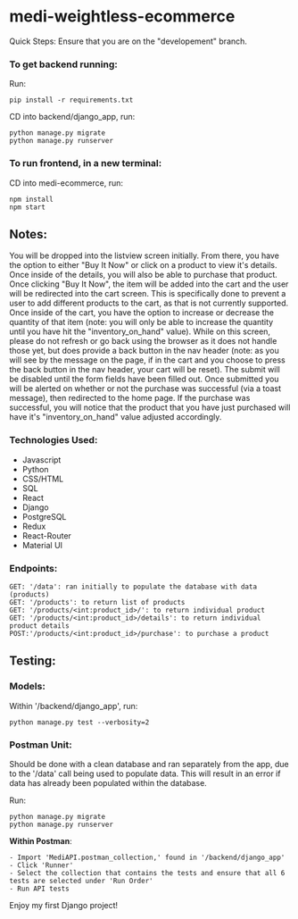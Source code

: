 # medi-weightless-ecommerce
Quick Steps: Ensure that you are on the "developement" branch.

### To get backend running:
Run:
```
pip install -r requirements.txt
```
CD into backend/django_app, run:
```
python manage.py migrate
python manage.py runserver
```

### To run frontend, in a new terminal:
CD into medi-ecommerce, run:
```
npm install
npm start
```

## Notes:
You will be dropped into the listview screen initially. From there, you have the option to either "Buy It Now" or click on a product to view it's details. Once inside of the details, you will also be able to purchase that product. Once clicking "Buy It Now", the item will be added into the cart and the user will be redirected into the cart screen. This is specifically done to prevent a user to add different products to the cart, as that is not currently supported. Once inside of the cart, you have the option to increase or decrease the quantity of that item (note: you will only be able to increase the quantity until you have hit the "inventory_on_hand" value). While on this screen, please do not refresh or go back using the browser as it does not handle those yet, but does provide a back button in the nav header (note: as you will see by the message on the page, if in the cart and you choose to press the back button in the nav header, your cart will be reset). The submit will be disabled until the form fields have been filled out. Once submitted you will be alerted on whether or not the purchase was successful (via a toast message), then redirected to the home page. If the purchase was successful, you will notice that the product that you have just purchased will have it's "inventory_on_hand" value adjusted accordingly.

### Technologies Used:
- Javascript
- Python
- CSS/HTML
- SQL
- React
- Django
- PostgreSQL
- Redux
- React-Router
- Material UI

### Endpoints:
```
GET: '/data': ran initially to populate the database with data (products)
GET: '/products': to return list of products
GET: '/products/<int:product_id>/': to return individual product 
GET: '/products/<int:product_id>/details': to return individual product details
POST:'/products/<int:product_id>/purchase': to purchase a product 
```

## Testing:

### Models:
Within '/backend/django_app', run:
```
python manage.py test --verbosity=2
```

### Postman Unit: 
Should be done with a clean database and ran separately from the app, due to the '/data' call being used to populate data. This will result in an error if data has already been populated within the database.

Run:
```
python manage.py migrate
python manage.py runserver
```

**Within Postman**: 
```
- Import 'MediAPI.postman_collection,' found in '/backend/django_app'
- Click 'Runner' 
- Select the collection that contains the tests and ensure that all 6 tests are selected under 'Run Order'
- Run API tests

```

Enjoy my first Django project!
